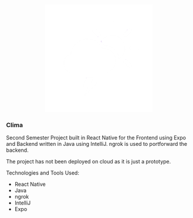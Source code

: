 
<div id="header" align="center">
  <img src="Picture1.png"/>
</div>
<p style="text-align: center;">

### Clima
</p>

Second Semester Project built in React Native for the Frontend using Expo and Backend written in Java using IntelliJ. ngrok is used to portforward the backend. 

The project has not been deployed on cloud as it is just a prototype.

Technologies and Tools Used:
- React Native
- Java
- ngrok
- IntelliJ
- Expo

